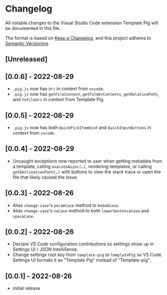 # Changelog
All notable changes to the Visual Studio Code extension Template Pig will be documented in this file.

The format is based on [Keep a Changelog](https://keepachangelog.com/en/1.0.0/), and this project adheres to [Semantic Versioning](https://semver.org/spec/v2.0.0.html).

## [Unreleased]

## [0.0.6] - 2022-08-29
- `.pig.js` now has `Uri` in context from `vscode`.
- `.pig.js` now has `getFileContent`, `getFolderContents`, `getRelativePath`, and `toFileUri` in context from Template Pig.

## [0.0.5] - 2022-08-29
- `.pig.js` now has both `QuickPickItemKind` and `QuickInputButtons` in context from `vscode`.

## [0.0.4] - 2022-08-29
- Uncaught exceptions now reported to user when getting metadata from a template, calling `executeAsync(…)`, rendering templates, or calling `getDestinationPath(…)` with buttons to view the stack trace or open the file that likely caused the issue.

## [0.0.3] - 2022-08-26
- Alias `change-case`'s `paramCase` method to `kebabCase`.
- Alias `change-case`'s `noCase` method to both `lowerSentenceCase` and `spaceCase`.

## [0.0.2] - 2022-08-26
- Declare VS Code configuration contributions so settings show up in Settings UI / JSON IntelliSense.
- Change settings root key from `template-pig` to `templatePig` so VS Code Settings UI formats it as "Template Pig" instead of "Template-pig".

## [0.0.1] - 2022-08-26
- Initial release